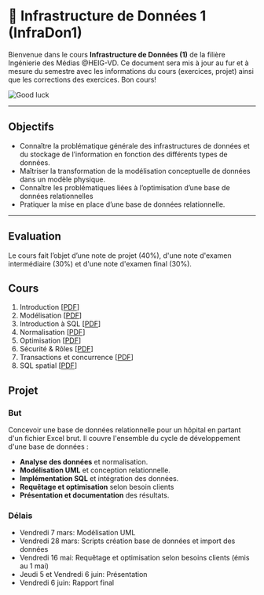 # 📘 Infrastructure de Données 1 (InfraDon1)

Bienvenue dans le cours **Infrastructure de Données (1)** de la filière Ingénierie des Médias @HEIG-VD.
Ce document sera mis à jour au fur et à mesure du semestre avec les informations du cours (exercices, projet) ainsi que les corrections des exercices. Bon cours!

![Good luck](https://media.giphy.com/media/j1Xyt3DHfJcmk/giphy.gif)

---

## Objectifs

-   Connaître la problématique générale des infrastructures de données et du stockage de l’information en fonction des différents types de données.
-   Maîtriser la transformation de la modélisation conceptuelle de données dans un modèle physique.
-   Connaître les problématiques liées à l’optimisation d’une base de données relationnelles
-   Pratiquer la mise en place d’une base de données relationnelle.

---

## Evaluation

Le cours fait l’objet d’une note de projet (40%), d'une note d'examen intermédiaire (30%) et d'une note d'examen final (30%).

## Cours

1. Introduction [[PDF](https://github.com/MediaComem/comem-infradon-1/blob/main/cours/01-introduction.pdf)]
2. Modélisation [[PDF](https://github.com/MediaComem/comem-infradon-1/blob/main/cours/02-modelisation.pdf)]
3. Introduction à SQL [[PDF](https://github.com/MediaComem/comem-infradon-1/blob/main/cours/03-introduction-sql.pdf)]
4. Normalisation [[PDF](https://github.com/MediaComem/comem-infradon-1/blob/main/cours/04-normalisation.pdf)]
5. Optimisation [[PDF](https://github.com/MediaComem/comem-infradon-1/blob/main/cours/05-optimisation.pdf)]
6. Sécurité & Rôles [[PDF](https://github.com/MediaComem/comem-infradon-1/blob/main/cours/06-securite.pdf)]
7. Transactions et concurrence [[PDF](https://github.com/MediaComem/comem-infradon-1/blob/main/cours/07-transactions.pdf)]
8. SQL spatial [[PDF](https://github.com/MediaComem/comem-infradon-1/blob/main/cours/08-sql-spatial.pdf)]

## Projet

### But

Concevoir une base de données relationnelle pour un hôpital en partant d'un fichier Excel brut. Il couvre l'ensemble du cycle de développement d'une base de données :

-   **Analyse des données** et normalisation.
-   **Modélisation UML** et conception relationnelle.
-   **Implémentation SQL** et intégration des données.
-   **Requêtage et optimisation** selon besoin clients
-   **Présentation et documentation** des résultats.

### Délais

-   Vendredi 7 mars: Modélisation UML
-   Vendredi 28 mars: Scripts création base de données et import des données
-   Vendredi 16 mai: Requêtage et optimisation selon besoins clients (émis au 1 mai)
-   Jeudi 5 et Vendredi 6 juin: Présentation
-   Vendredi 6 juin: Rapport final
